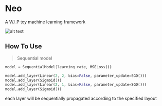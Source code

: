 # Neo
A W.I.P toy machine learning framework

![alt text](http://download.gamezone.com/uploads/image/data/1201507/article_post_width_Thomas-Anderson-aka-Neo-the-Matrix-1024x516.jpg)

## How To Use

>Sequential model
```python
model = SequentialModel(learning_rate, MSELoss())

model.add_layer(Linear(2, 2, bias=False, parameter_update=SGD()))
model.add_layer(Sigmoid())
model.add_layer(Linear(2, 1, bias=False, parameter_update=SGD()))
model.add_layer(Sigmoid())
```
each layer will be sequentially propagated according to the specified layout

